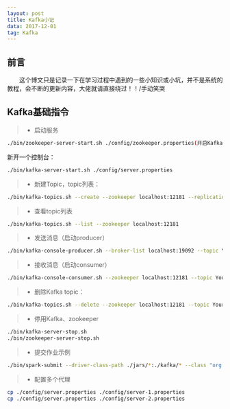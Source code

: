 ```yaml
---
layout: post
title: Kafka小记
data: 2017-12-01
tag: Kafka
---
```


## 前言

　　这个博文只是记录一下在学习过程中遇到的一些小知识或小坑，并不是系统的教程，会不断的更新内容，大佬就请直接绕过！！/手动笑哭 </br>


## Kafka基础指令

>* 启动服务

```bash
./bin/zookeeper-server-start.sh ./config/zookeeper.properties(开启Kafka自带的zookeeper)
```
新开一个控制台：

```bash
./bin/kafka-server-start.sh ./config/server.properties
```

>* 新建Topic，topic列表：

```bash
./bin/kafka-topics.sh --create --zookeeper localhost:12181 --replication-factor 1 --partitions 1 --topic YourTopicName
```

>* 查看topic列表

```bash
./bin/kafka-topics.sh --list --zookeeper localhost:12181
```

>* 发送消息（启动producer）

```bash
./bin/kafka-console-producer.sh --broker-list localhost:19092 --topic YourTopicName
```

>* 接收消息（启动consumer）

```bash
./bin/kafka-console-consumer.sh --zookeeper localhost:12181 --topic YourTopicName --from-beginning
```

>* 删除Kafka topic：

```bash
./bin/kafka-topics.sh --delete --zookeeper localhost:12181 --topic YourTopicName
```

>* 停用Kafka、zookeeper

```bash
./bin/kafka-server-stop.sh
./bin/zookeeper-server-stop.sh
```

>* 提交作业示例

```bash
./bin/spark-submit --driver-class-path ./jars/*:./kafka/* --class "org.apache.spark.examples.streaming.KafkaWordCount" ./mycode/kafka/target/scala-2.11/simple-project_2.11-1.0.jar 192.168.33.101:12181 1 topicOne 1
```

>* 配置多个代理

```bash
cp ./config/server.properties ./config/server-1.properties
cp ./config/server.properties ./config/server-2.properties
```